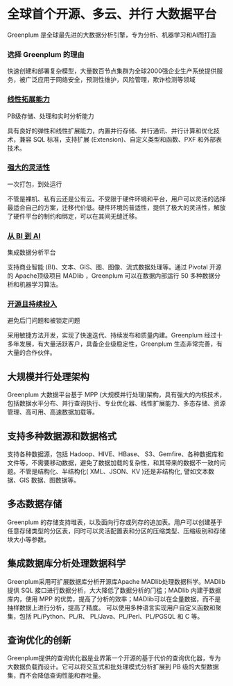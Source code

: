 # **全球首个**开源、多云、并行 大数据平台

Greenplum 是全球最先进的大数据分析引擎，专为分析、机器学习和AI而打造

### 选择 Greenplum 的理由

快速创建和部署复杂模型，大量数百节点集群为全球2000强企业生产系统提供服务，被广泛应用于网络安全，预测性维护，风险管理，欺诈检测等领域

### [线性拓展能力](https://cn.greenplum.org/#)

PB级存储、处理和实时分析能力

具有良好的弹性和线性扩展能力，内置并行存储、并行通讯、并行计算和优化技术，兼容 SQL 标准，支持扩展 (Extension)、自定义类型和函数、PXF 和外部表技术。 

### [强大的灵活性](https://cn.greenplum.org/#)

一次打包，到处运行

不管是裸机、私有云还是公有云。不受限于硬件环境和平台，用户可以灵活的选择最适合自己的方案，迁移代价低。硬件环境的普适性，提供了极大的灵活性，解放了硬件平台的制约和绑定，可以在其间无缝迁移。 

### [从 BI 到 AI](https://cn.greenplum.org/#)

集成数据分析平台

支持商业智能 (BI)、文本、GIS、图、图像、流式数据处理等。通过 Pivotal 开源的 Apache顶级项目 MADlib ，Greenplum 可以在数据内部运行 50 多种数据分析和机器学习算法。 

### [开源且持续投入](https://cn.greenplum.org/#)

避免后⻔问题和被锁定问题

 采用敏捷方法开发，实现了快速迭代、持续发布和质量内建。Greenplum 经过十多年发展，有大量活跃客户，具备企业级稳定性，Greenplum 生态非常完善，有大量的合作伙伴。 

## 大规模并行处理架构

Greenplum 大数据平台基于 MPP (大规模并行处理)架构，具有强大的内核技术，包括数据水平分布、并行查询执行、专业优化器、线性扩展能力、多态存储、资源管理、高可用、高速数据加载等。					

## 支持多种数据源和数据格式

支持各种数据源，包括 Hadoop、HIVE、HBase、  S3、Gemfire、各种数据库和文件等，不需要移动数据，避免了数据加载的复杂性，和其带来的数据不一致的问题。不管是结构化、半结构化(  XML、JSON、KV )还是非结构化, 譬如文本数据、GIS 数据、图数据等。

## 多态数据存储

Greenplum 的存储支持堆表，以及面向行存或列存的追加表。用户可以创建基于任意存储类型的分区表，同时可以灵活配置表和分区的压缩类型、压缩级别和存储块大小等参数。

## 集成数据库分析处理数据科学

Greenplum采用可扩展数据库分析开源库Apache MADlib处理数据科学。MADlib 提供 SQL 接口进行数据分析，大大降低了数据分析的⻔槛；MADlib 内建于数据库内，使用 MPP 的优势，提高了分析的效率；MADlib可以在全量数据，而不是抽样数据上进行分析，提高了精度。 可以使用多种语言实现用户自定义函数和聚集，包括 PL/Python、PL/R、 PL/Java、PL/Perl、PL/PGSQL 和 C 等。

## 查询优化的创新

Greenplum提供的查询优化器是业界第一个开源的基于代价的查询优化器，专为大数据负载而设计。它可以将交互式和批处理模式分析扩展到 PB 级的大型数据集，而不会降低查询性能和吞吐量。